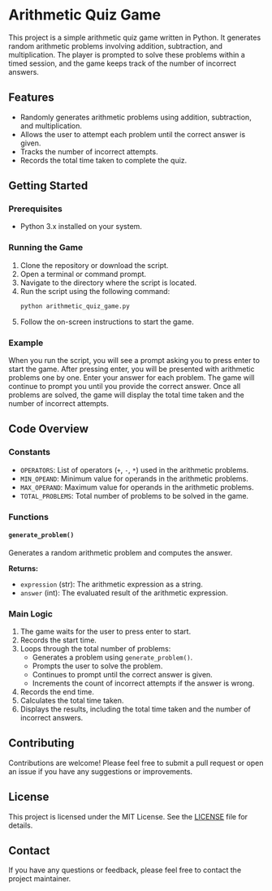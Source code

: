 # Arithmetic Quiz Game

This project is a simple arithmetic quiz game written in Python. It generates random arithmetic problems involving addition, subtraction, and multiplication. The player is prompted to solve these problems within a timed session, and the game keeps track of the number of incorrect answers.

## Features

- Randomly generates arithmetic problems using addition, subtraction, and multiplication.
- Allows the user to attempt each problem until the correct answer is given.
- Tracks the number of incorrect attempts.
- Records the total time taken to complete the quiz.

## Getting Started

### Prerequisites

- Python 3.x installed on your system.

### Running the Game

1. Clone the repository or download the script.
2. Open a terminal or command prompt.
3. Navigate to the directory where the script is located.
4. Run the script using the following command:
    ```sh
    python arithmetic_quiz_game.py
    ```
5. Follow the on-screen instructions to start the game.

### Example

When you run the script, you will see a prompt asking you to press enter to start the game. After pressing enter, you will be presented with arithmetic problems one by one. Enter your answer for each problem. The game will continue to prompt you until you provide the correct answer. Once all problems are solved, the game will display the total time taken and the number of incorrect attempts.

## Code Overview

### Constants

- `OPERATORS`: List of operators (`+`, `-`, `*`) used in the arithmetic problems.
- `MIN_OPEAND`: Minimum value for operands in the arithmetic problems.
- `MAX_OPERAND`: Maximum value for operands in the arithmetic problems.
- `TOTAL_PROBLEMS`: Total number of problems to be solved in the game.

### Functions

#### `generate_problem()`

Generates a random arithmetic problem and computes the answer.

**Returns:**

- `expression` (str): The arithmetic expression as a string.
- `answer` (int): The evaluated result of the arithmetic expression.

### Main Logic

1. The game waits for the user to press enter to start.
2. Records the start time.
3. Loops through the total number of problems:
    - Generates a problem using `generate_problem()`.
    - Prompts the user to solve the problem.
    - Continues to prompt until the correct answer is given.
    - Increments the count of incorrect attempts if the answer is wrong.
4. Records the end time.
5. Calculates the total time taken.
6. Displays the results, including the total time taken and the number of incorrect answers.

## Contributing

Contributions are welcome! Please feel free to submit a pull request or open an issue if you have any suggestions or improvements.

## License

This project is licensed under the MIT License. See the [LICENSE](LICENSE) file for details.

## Contact

If you have any questions or feedback, please feel free to contact the project maintainer.


